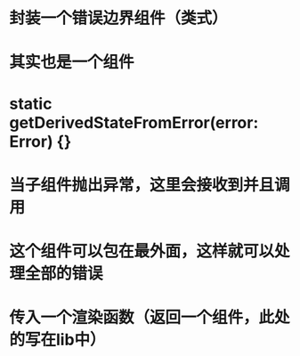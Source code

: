 # 封装一个错误边界组件（类式）

# 其实也是一个组件

# static getDerivedStateFromError(error: Error) {}
# 当子组件抛出异常，这里会接收到并且调用

# 这个组件可以包在最外面，这样就可以处理全部的错误
# 传入一个渲染函数（返回一个组件，此处的写在lib中）

